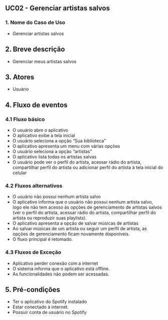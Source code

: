 ## UC02 - Gerenciar artistas salvos
### 1. Nome do Caso de Uso
- Gerenciar artistas salvos

## 2.  Breve descrição
- Gerenciar meus artistas salvos
 
## 3.  Atores
- Usuário

## 4.  Fluxo de eventos

### 4.1 Fluxo básico
- O usuário abre o aplicativo
- O aplicativo exibe a tela inicial
- O usuário seleciona a opção “Sua biblioteca”
- O aplicativo apresenta um menu com várias opções
- O usuário seleciona a opção “artistas”
- O aplicativo lista todas os artistas salvas    
- O usuário pode ver o perfil do artista, acessar rádio do artista, compartilhar perfil do artista ou adicionar perfil do artista à tela inicial do celular

### 4.2 Fluxos alternativos
- O usuário não possui nenhum artista salvo
- O aplicativo informa que o usuário não possui nenhum artista salvo, logo ele não tem acesso às opções de gerenciamento de artistas salvos (ver o perfil do artista, acessar rádio do artista, compartilhar perfil do artista ou reproduzir suas playlists).
- O aplicativo apresenta a opção de salvar músicas de artistas
- Ao salvar músicas de um artista ou seguir um perfil de artista, as opções de gerenciamento ficam novamente disponíveis.
- O fluxo principal é retomado.


### 4.3 Fluxos de Exceção
- Aplicativo perder conexão com a internet
- O sistema informa que o aplicativo está offline.
- As funcionalidades não podem ser acessadas.

## 5. Pré-condições
- Ter o aplicativo do Spotify instalado
- Estar conectado à internet.
- Possuir conta de usuário no Spotify



